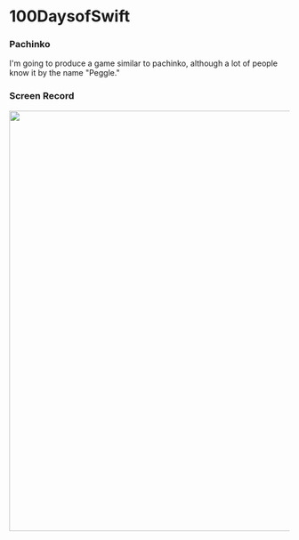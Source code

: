 # 100DaysofSwift
### Pachinko
I'm going to produce a game similar to pachinko, although a lot of people know it by the name "Peggle."
### Screen Record
<img src="https://user-images.githubusercontent.com/100798803/164942223-e277d3b7-8adf-436f-8a27-b9b72a47ae70.gif" width="987" height="756"/>
